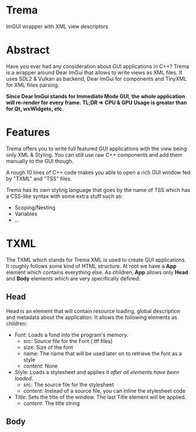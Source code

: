 
# Trema
ImGUI wrapper with XML view descriptors

# Abstract
Have you ever had any consideration about GUI applications in C++? 
Trema is a wrapper around Dear ImGui that allows to write views as XML files. It uses SDL2 & Vulkan as backend, Dear ImGui for components and TinyXML for XML fiiles parsing.

**Since Dear ImGui stands for Immediate Mode GUI, the whole application will re-render for every frame. TL;DR => CPU & GPU Usage is greater than for Qt, wxWidgets, etc.**

# Features
Trema offers you to write full featured GUI applications with the view being only XML & Styling.
You can still use raw C++ components and add them manually to the GUI though.

A rough 10 lines of C++ code makes you able to open a rich GUI window fed by "TXML" and "TSS" files. 

Trema has its own styling language that goes by the name of TSS which has a CSS-like syntax with some extra stuff such as:
- Scoping/Nesting
- Variables
- ...

# TXML
The TXML which stands for Trema XML is used to create GUI applications. It roughly follows some kind of HTML structure. 
At root we have a **App** element which contains everything else.
As children, **App** allows only **Head** and **Body** elements which are very specifically defined.

## Head
Head is an element that will contain resource loading, global description and metadata about the application.
It allows the following elements as children:
- Font: Loads a fond into the program's memory.
  - src: Source file for the Font (.ttf files)
  - size: Size of the font
  - name: The name that will be used later on to retrieve the font as a style
  - *content*: None
- Style: Loads a stylesheet and applies it *after all elements have been loaded*.
  - src: The source file for the stylesheet
  - *content*: Instead of a source file, you can inline the stylesheet code
- Title: Sets the title of the window. The last Title element will be applied.
  - *content*: The title string

## Body


